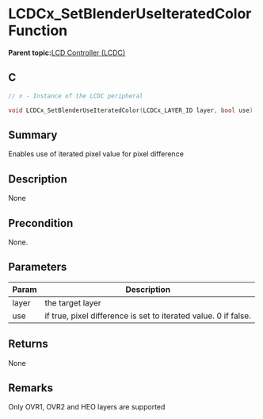 # LCDCx\_SetBlenderUseIteratedColor Function

**Parent topic:**[LCD Controller \(LCDC\)](GUID-6C399A67-3956-464B-9055-02C390FC3228.md)

## C

```c
// x - Instance of the LCDC peripheral

void LCDCx_SetBlenderUseIteratedColor(LCDCx_LAYER_ID layer, bool use)
```

## Summary

Enables use of iterated pixel value for pixel difference

## Description

None

## Precondition

None.

## Parameters

|Param|Description|
|-----|-----------|
|layer|the target layer|
|use|if true, pixel difference is set to iterated value. 0 if false.|

## Returns

None

## Remarks

Only OVR1, OVR2 and HEO layers are supported

